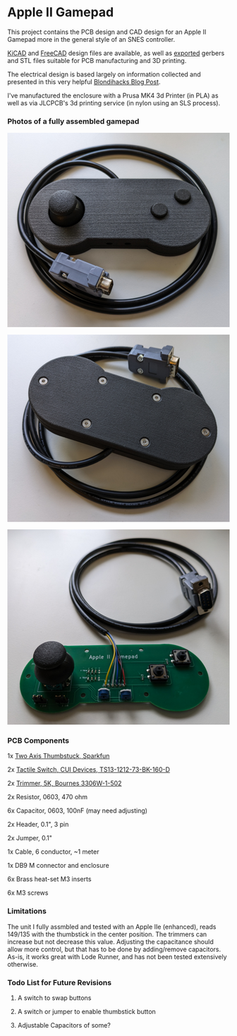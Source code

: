 # Apple II Gamepad

This project contains the PCB design and CAD design for an Apple II Gamepad more in the general style of an SNES controller.

[KiCAD](pcb/) and [FreeCAD](enclosure/) design files are available, as well as [exported](export/) gerbers and STL files suitable for PCB manufacturing and 3D printing.

The electrical design is based largely on information collected and presented in this very helpful [Blondihacks Blog Post](https://blondihacks.com/apple-ii-gamepad-prototype/).

I've manufactured the enclosure with a Prusa MK4 3d Printer (in PLA) as well as via JLCPCB's 3d printing service (in nylon using an SLS process).


### Photos of a fully assembled gamepad

![assembled gamepad top view](share/appleii-gamepad-v1-assembled-2.jpg)

![assembled gamepad bottom view](share/appleii-gamepad-v1-assembled-3.jpg)

![assembled gamepad pcb](share/appleii-gamepad-v1-assembled-1.jpg)


### PCB Components

1x [Two Axis Thumbstuck, Sparkfun](https://www.digikey.com/en/products/detail/sparkfun-electronics/COM-09032/6823623)

2x [Tactile Switch, CUI Devices, TS13-1212-73-BK-160-D](https://www.digikey.com/en/products/detail/cui-devices/TS13-1212-73-BK-160-D/16562837)

2x [Trimmer, 5K, Bournes 3306W-1-502](https://www.digikey.com/en/products/detail/bourns-inc/3306W-1-502/84764)

2x Resistor, 0603, 470 ohm

6x Capacitor, 0603, 100nF (may need adjusting)

2x Header, 0.1", 3 pin

2x Jumper, 0.1"

1x Cable, 6 conductor, ~1 meter

1x DB9 M connector and enclosure

6x Brass heat-set M3 inserts

6x M3 screws


### Limitations

The unit I fully assmbled and tested with an Apple IIe (enhanced), reads 149/135 with the thumbstick in the center position.
The trimmers can increase but not decrease this value.
Adjusting the capacitance should allow more control, but that has to be done by adding/remove capacitors.
As-is, it works great with Lode Runner, and has not been tested extensively otherwise.


### Todo List for Future Revisions

1. A switch to swap buttons

2. A switch or jumper to enable thumbstick button

3. Adjustable Capacitors of some?
